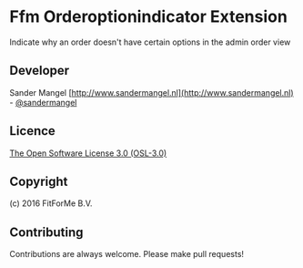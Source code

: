 Ffm Orderoptionindicator Extension
=====================
Indicate why an order doesn't have certain options in the admin order view


Developer
---------
Sander Mangel
[http://www.sandermangel.nl](http://www.sandermangel.nl) - [@sandermangel](https://twitter.com/sandermangel)

Licence
-------
[The Open Software License 3.0 (OSL-3.0)](http://opensource.org/licenses/OSL-3.0)

Copyright
---------
(c) 2016 FitForMe B.V.

Contributing
---------
Contributions are always welcome. Please make pull requests!
